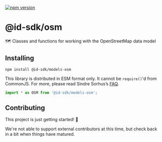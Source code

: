[![npm version](https://badge.fury.io/js/%40id-sdk%2Fmodels-osm.svg)](https://badge.fury.io/js/%40id-sdk%2Fmodels-osm)

# @id-sdk/osm

🗺 Classes and functions for working with the OpenStreetMap data model


## Installing

`npm install @id-sdk/models-osm`

This library is distributed in ESM format only.  It cannot be `require()`'d from CommonJS.
For more, please read Sindre Sorhus’s [FAQ](https://gist.github.com/sindresorhus/a39789f98801d908bbc7ff3ecc99d99c).

```js
import * as OSM from '@id-sdk/models-osm';
```


## Contributing

This project is just getting started! 🌱

We're not able to support external contributors at this time, but check back in a bit when things have matured.

